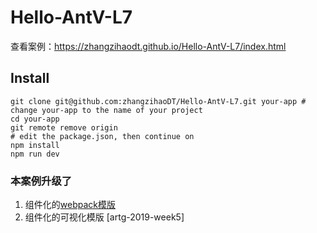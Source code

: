 # Hello-AntV-L7
查看案例：https://zhangzihaodt.github.io/Hello-AntV-L7/index.html

## Install
```
git clone git@github.com:zhangzihaoDT/Hello-AntV-L7.git your-app # change your-app to the name of your project
cd your-app
git remote remove origin
# edit the package.json, then continue on
npm install
npm run dev
```


### 本案例升级了 

1. 组件化的[webpack模版](https://segmentfault.com/a/1190000017745622)
2. 组件化的可视化模版 [artg-2019-week5]

